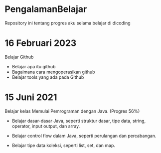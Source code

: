 PengalamanBelajar
==
Repository ini tentang progres aku selama belajar di dicoding

16 Februari 2023
==
Belajar Github
  - Belajar apa itu github 
  - Bagaimana cara mengoperasikan github
  - Belajar tools yang ada pada Github

15 Juni 2021
==
Belajar kelas Memulai Pemrograman dengan Java. (Progres 56%)

  - Belajar dasar-dasar Java, seperti struktur dasar, tipe data, string, operator, input output, dan array.

  - Belajar control flow dalam Java, seperti perulangan dan percabangan.

  - Belajar tipe data koleksi, seperti list, set, dan map.
